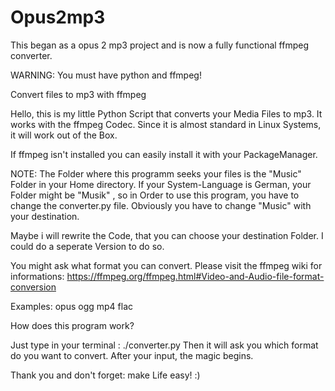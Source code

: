 # Opus2mp3
This began as a opus 2 mp3 project and is now a fully functional ffmpeg converter.

WARNING: You must have python and ffmpeg!

Convert files to mp3 with ffmpeg

Hello, this is my little Python Script that converts your Media Files to mp3.
It works with the ffmpeg Codec. Since it is almost standard in Linux Systems, it will work out of the Box.

If ffmpeg isn't installed you can easily install it with your PackageManager.

NOTE: The Folder where this programm seeks your files is the "Music" Folder in your Home directory.
If your System-Language is German, your Folder might be "Musik" , so in Order to use this program, you have to change the converter.py file.
Obviously you have to change "Music" with your destination.

Maybe i will rewrite the Code, that you can choose your destination Folder. I could do a seperate Version to do so.

You might ask what format you can convert. Please visit the ffmpeg wiki for informations: https://ffmpeg.org/ffmpeg.html#Video-and-Audio-file-format-conversion

Examples: opus ogg mp4 flac

How does this program work?

Just type in your terminal : ./converter.py
Then it will ask you which format do you want to convert.
After your input, the magic begins.

Thank you and don't forget: make Life easy! :)


